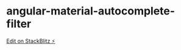 # angular-material-autocomplete-filter

[Edit on StackBlitz ⚡️](https://stackblitz.com/edit/angular-cbi3fw)